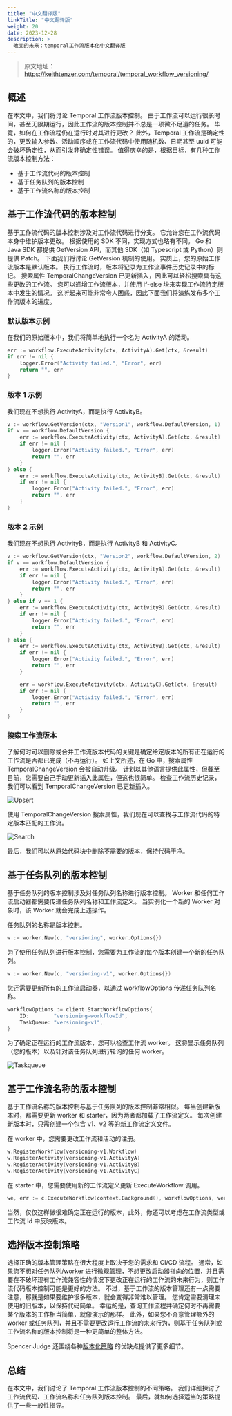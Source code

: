 ```yaml
---
title: "中文翻译版"
linkTitle: "中文翻译版"
weight: 20
date: 2023-12-28
description: >
  改变的未来：temporal工作流版本化中文翻译版
---
```


> 原文地址：https://keithtenzer.com/temporal/temporal_workflow_versioning/



## 概述

在本文中，我们将讨论 Temporal 工作流版本控制。 由于工作流可以运行很长时间，甚至无限期运行，因此工作流的版本控制并不总是一项微不足道的任务。 毕竟，如何在工作流程仍在运行时对其进行更改？ 此外，Temporal 工作流是确定性的，更改输入参数、活动顺序或在工作流代码中使用随机数、日期甚至 uuid 可能会破坏确定性，从而引发非确定性错误。 值得庆幸的是，根据目标，有几种工作流版本控制方法：

- 基于工作流代码的版本控制
- 基于任务队列的版本控制
- 基于工作流名称的版本控制

## 基于工作流代码的版本控制

基于工作流代码的版本控制涉及对工作流代码进行分支。 它允许您在工作流代码本身中维护版本更改。 根据使用的 SDK 不同，实现方式也略有不同。 Go 和 Java SDK 都提供 GetVersion API，而其他 SDK（如 Typescript 或 Python）则提供 Patch。 下面我们将讨论 GetVersion 机制的使用。 实质上，您的原始工作流版本是默认版本。 执行工作流时，版本将记录为工作流事件历史记录中的标记。 搜索属性 TemporalChangeVersion 已更新插入，因此可以轻松搜索具有这些更改的工作流。 您可以递增工作流版本，并使用 if-else 块来实现工作流特定版本中发生的情况。 这听起来可能非常令人困惑，因此下面我们将演练发布多个工作流版本的进度。

### 默认版本示例

在我们的原始版本中，我们将简单地执行一个名为 ActivityA 的活动。

```go
err := workflow.ExecuteActivity(ctx, ActivityA).Get(ctx, &result)
if err != nil {
	logger.Error("Activity failed.", "Error", err)
	return "", err
}
```

### 版本 1 示例

我们现在不想执行 ActivityA，而是执行 ActivityB。

```go
v := workflow.GetVersion(ctx, "Version1", workflow.DefaultVersion, 1)
if v == workflow.DefaultVersion {
	err := workflow.ExecuteActivity(ctx, ActivityA).Get(ctx, &result)
	if err != nil {
		logger.Error("Activity failed.", "Error", err)
		return "", err
	}
} else {
	err := workflow.ExecuteActivity(ctx, ActivityB).Get(ctx, &result)
	if err != nil {
		logger.Error("Activity failed.", "Error", err)
		return "", err
	}
}
```

### 版本 2 示例

我们现在不想执行 ActivityB，而是执行 ActivityB 和 ActivityC。

```go
v := workflow.GetVersion(ctx, "Version2", workflow.DefaultVersion, 2)
if v == workflow.DefaultVersion {
	err := workflow.ExecuteActivity(ctx, ActivityA).Get(ctx, &result)
	if err != nil {
		logger.Error("Activity failed.", "Error", err)
		return "", err
	}
} else if v == 1 {
	err := workflow.ExecuteActivity(ctx, ActivityB).Get(ctx, &result)
	if err != nil {
		logger.Error("Activity failed.", "Error", err)
		return "", err
	}
} else {
	err := workflow.ExecuteActivity(ctx, ActivityB).Get(ctx, &result)
	if err != nil {
		logger.Error("Activity failed.", "Error", err)
		return "", err
	}

	err = workflow.ExecuteActivity(ctx, ActivityC).Get(ctx, &result)
	if err != nil {
		logger.Error("Activity failed.", "Error", err)
		return "", err
	}
}
```

### 搜索工作流版本

了解何时可以删除或合并工作流版本代码的关键是确定给定版本的所有正在运行的工作流是否都已完成（不再运行）。 如上文所述，在 Go 中，搜索属性 TemporalChangeVersion 会被自动升级。 计划以其他语言提供此属性，但截至目前，您需要自己手动更新插入此属性，但这也很简单。 检查工作流历史记录，我们可以看到 TemporalChangeVersion 已更新插入。

![Upsert](https://keithtenzer.com/assets/2023-1-23/upsert.png)

使用 TemporalChangeVersion 搜索属性，我们现在可以查找与工作流代码的特定版本匹配的工作流。

![Search](https://keithtenzer.com/assets/2023-1-23/search.png)

最后，我们可以从原始代码块中删除不需要的版本，保持代码干净。

## 基于任务队列的版本控制

基于任务队列的版本控制涉及对任务队列名称进行版本控制。 Worker 和任何工作流启动器都需要传递任务队列名称和工作流定义。 当实例化一个新的 Worker 对象时，该 Worker 就会完成上述操作。

任务队列的名称是版本控制。

```go
w := worker.New(c, "versioning", worker.Options{})
```

为了使用任务队列进行版本控制，您需要为工作流的每个版本创建一个新的任务队列。

```go
w := worker.New(c, "versioning-v1", worker.Options{})
```

您还需要更新所有的工作流启动器，以通过 workflowOptions 传递任务队列名称。

```go
workflowOptions := client.StartWorkflowOptions{
	ID:        "versioning-workflowId",
	TaskQueue: "versioning-v1",
}
```

为了确定正在运行的工作流版本，您可以检查工作流 worker。 这将显示任务队列（您的版本）以及针对该任务队列进行轮询的任何 worker。

![Taskqueue](https://keithtenzer.com/assets/2023-1-23/taskqueue.png)

## 基于工作流名称的版本控制

基于工作流名称的版本控制与基于任务队列的版本控制非常相似。 每当创建新版本时，都需要更新 worker 和 starter，因为两者都加载了工作流定义。 每次创建新版本时，只需创建一个包含 v1、v2 等的新工作流定义文件。

在 worker 中，您需要更改工作流和活动的注册。

```go
w.RegisterWorkflow(versioning-v1.Workflow)
w.RegisterActivity(versioning-v1.ActivityA)
w.RegisterActivity(versioning-v1.ActivityB)
w.RegisterActivity(versioning-v1.ActivityC)
```

在 starter 中，您需要使用新的工作流定义更新 ExecuteWorkflow 调用。

```go
we, err := c.ExecuteWorkflow(context.Background(), workflowOptions, versioning-v1.Workflow, "Temporal")
```

当然，仅仅这样做很难确定正在运行的版本，此外，你还可以考虑在工作流类型或工作流 Id 中反映版本。

## 选择版本控制策略

选择正确的版本管理策略在很大程度上取决于您的需求和 CI/CD 流程。 通常，如果您不想对任务队列/worker 进行微观管理，不想更改启动器指向的位置，并且需要在不破坏现有工作流兼容性的情况下更改正在运行的工作流的未来行为，则工作流代码版本控制可能是更好的方法。 不过，基于工作流的版本管理还有一点需要注意，那就是如果要维护很多版本，就会变得非常难以管理。 您肯定需要清理未使用的旧版本，以保持代码简单。 幸运的是，查询工作流程并确定何时不再需要某个版本的工作相当简单，就像演示的那样。 此外，如果您不介意管理额外的 worker 或任务队列，并且不需要更改运行工作流的未来行为，则基于任务队列或工作流名称的版本控制将是一种更简单的整体方法。

Spencer Judge 还围绕各种[版本化策略](https://community.temporal.io/t/workflow-versioning-strategies/6911) 的优缺点提供了更多细节。

## 总结

在本文中，我们讨论了 Temporal 工作流版本控制的不同策略。 我们详细探讨了工作流代码、工作流名称和任务队列版本控制。 最后，就如何选择适当的策略提供了一些一般性指导。
